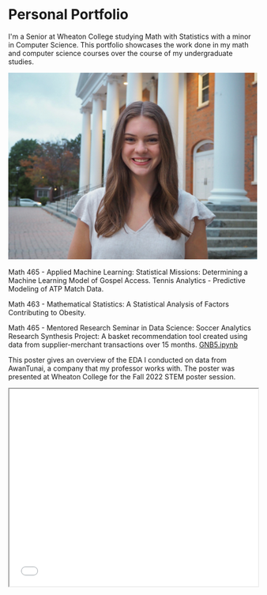# Personal Portfolio
I'm a Senior at Wheaton College studying Math with Statistics with a minor in Computer Science. This portfolio showcases the work done in my math and computer science courses over the course of my undergraduate studies.

![image](grace.jpeg)

Math 465 - Applied Machine Learning:
Statistical Missions: Determining a Machine Learning Model of Gospel Access.
Tennis Analytics - Predictive Modeling of ATP Match Data.

Math 463 - Mathematical Statistics:
A Statistical Analysis of Factors Contributing to Obesity.

Math 465 - Mentored Research Seminar in Data Science:
Soccer Analytics Research Synthesis Project: 
A basket recommendation tool created using data from supplier-merchant transactions over 15 months. [GNB5.ipynb](https://github.com/graceflitsch/basketsrec/blob/main/GNB5.ipynb)

This poster gives an overview of the EDA I conducted on data from AwanTunai, a company that my professor works with. The poster was presented at Wheaton College for the Fall 2022 STEM poster session.

<iframe width="100%" height="400" src="Data Science Poster (4).pdf">

Computer Science 355: Software Development:
Programmar: A speed typing development program and game for coders. 



